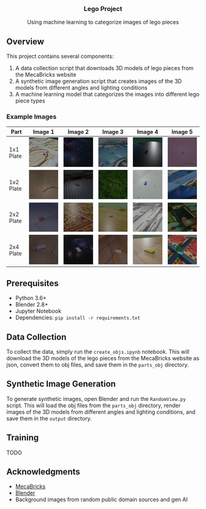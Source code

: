 <a id="readme-top"></a>

<!-- PROJECT LOGO -->
<br />
<div align="center">
<!--   <a href="">
    <img src="images/logo.png" alt="Logo" width="80" height="80">
  </a> -->

  <h3 align="center">Lego Project</h3>

  <p align="center">
    Using machine learning to categorize images of lego pieces
  </p>
</div>

## Overview
This project contains several components:
1. A data collection script that downloads 3D models of lego pieces from the MecaBricks website
2. A synthetic image generation script that creates images of the 3D models from different angles and lighting conditions
3. A machine learning model that categorizes the images into different lego piece types

### Example Images
<!-- Grid of images where row is a sub_directory of output, and col is an index -->
| Part | Image 1 | Image 2 | Image 3 | Image 4 | Image 5 |
|------|---------|---------|---------|---------|---------|
| 1x1 Plate | ![1x1 Plate 1](<output/Plate 1x1 (3024)/[0].png>) | ![1x1 Plate 2](<output/Plate 1x1 (3024)/[1].png>) | ![1x1 Plate 3](<output/Plate 1x1 (3024)/[2].png>) | ![1x1 Plate 4](<output/Plate 1x1 (3024)/[3].png>) | ![1x1 Plate 5](<output/Plate 1x1 (3024)/[4].png>) |
| 1x2 Plate | ![1x2 Plate 1](<output/Plate 1x2 (3023)/[0].png>) | ![1x2 Plate 2](<output/Plate 1x2 (3023)/[1].png>) | ![1x2 Plate 3](<output/Plate 1x2 (3023)/[2].png>) | ![1x2 Plate 4](<output/Plate 1x2 (3023)/[3].png>) | ![1x2 Plate 5](<output/Plate 1x2 (3023)/[4].png>) |
| 2x2 Plate | ![2x2 Plate 1](<output/Plate 2 x 2 (3022)/[0].png>) | ![2x2 Plate 2](<output/Plate 2 x 2 (3022)/[1].png>) | ![2x2 Plate 3](<output/Plate 2 x 2 (3022)/[2].png>) | ![2x2 Plate 4](<output/Plate 2 x 2 (3022)/[3].png>) | ![2x2 Plate 5](<output/Plate 2 x 2 (3022)/[4].png>) |
| 2x4 Plate | ![2x4 Plate 1](<output/Plate 2 x 4 (3020)/[0].png>) | ![2x4 Plate 2](<output/Plate 2 x 4 (3020)/[1].png>) | ![2x4 Plate 3](<output/Plate 2 x 4 (3020)/[2].png>) | ![2x4 Plate 4](<output/Plate 2 x 4 (3020)/[3].png>) | ![2x4 Plate 5](<output/Plate 2 x 4 (3020)/[4].png>) |


## Prerequisites
* Python 3.6+
* Blender 2.8+
* Jupyter Notebook
* Dependencies: `pip install -r requirements.txt`

## Data Collection
To collect the data, simply run the `create_objs.ipynb` notebook. This will download the 3D models of the lego pieces from the MecaBricks website as json, convert them to obj files, and save them in the `parts_obj` directory.

## Synthetic Image Generation
To generate synthetic images, open Blender and run the `RandomView.py` script. This will load the obj files from the `parts_obj` directory, render images of the 3D models from different angles and lighting conditions, and save them in the `output` directory.

## Training
TODO

## Acknowledgments
* [MecaBricks](https://www.mecabricks.com/en)
* [Blender](https://www.blender.org/)
* Background images from random public domain sources and gen AI

